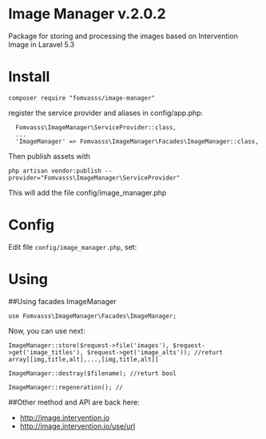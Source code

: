 # Image Manager v.2.0.2
Package for storing and processing the images based on Intervention Image in Laravel 5.3

# Install
```
composer require "fomvasss/image-manager"
```
register the service provider and aliases in config/app.php:
```
  Fomvasss\ImageManager\ServiceProvider::class,
  ...
  'ImageManager' => Fomvasss\ImageManager\Facades\ImageManager::class,
```
Then publish assets with 
```
php artisan vendor:publish --provider="Fomvasss\ImageManager\ServiceProvider"
```
This will add the file config/image_manager.php
# Config  
Edit file `config/image_manager.php`, set:
  
# Using
##Using facades ImageManager
```
use Fomvasss\ImageManager\Facades\ImageManager;
```
Now, you can use next: 
```
ImageManager::store($request->file('images'), $request->get('image_titles'), $request->get('image_alts')); //returt array[[img,title,alt],...,[img,title,alt]]
```
```
ImageManager::destray($filename); //returt bool

```
```
ImageManager::regeneration(); //
```


##Other method and API are back here:
- http://image.intervention.io
- http://image.intervention.io/use/url

